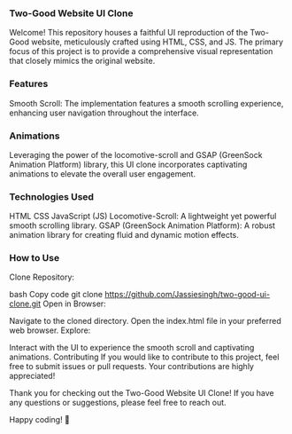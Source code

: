 ### Two-Good Website UI Clone
Welcome!
This repository houses a faithful UI reproduction of the Two-Good website, meticulously crafted using HTML, CSS, and JS. The primary focus of this project is to provide a comprehensive visual representation that closely mimics the original website.

### Features
Smooth Scroll: The implementation features a smooth scrolling experience, enhancing user navigation throughout the interface.

### Animations
Leveraging the power of the locomotive-scroll and GSAP (GreenSock Animation Platform) library, this UI clone incorporates captivating animations to elevate the overall user engagement.

### Technologies Used
HTML
CSS
JavaScript (JS)
Locomotive-Scroll: A lightweight yet powerful smooth scrolling library.
GSAP (GreenSock Animation Platform): A robust animation library for creating fluid and dynamic motion effects.

### How to Use
Clone Repository:

bash
Copy code
git clone https://github.com/Jassiesingh/two-good-ui-clone.git
Open in Browser:

Navigate to the cloned directory.
Open the index.html file in your preferred web browser.
Explore:

Interact with the UI to experience the smooth scroll and captivating animations.
Contributing
If you would like to contribute to this project, feel free to submit issues or pull requests. Your contributions are highly appreciated!

Thank you for checking out the Two-Good Website UI Clone! If you have any questions or suggestions, please feel free to reach out.

Happy coding! 🚀
